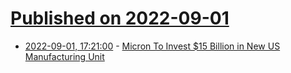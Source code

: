 # [Published on 2022-09-01](index.md)

* [2022-09-01, 17:21:00](https://news.slashdot.org/story/22/09/01/1642245/micron-to-invest-15-billion-in-new-us-manufacturing-unit?utm_source=rss1.0mainlinkanon&utm_medium=feed) - [Micron To Invest $15 Billion in New US Manufacturing Unit](https://news.slashdot.org/story/22/09/01/1642245/micron-to-invest-15-billion-in-new-us-manufacturing-unit?utm_source=rss1.0mainlinkanon&utm_medium=feed)
